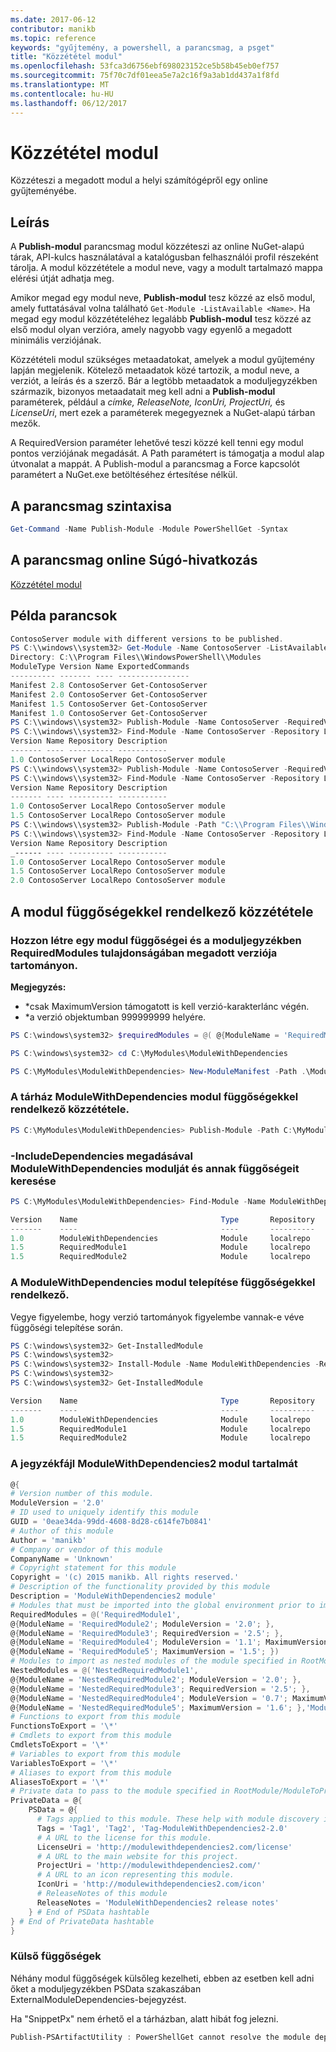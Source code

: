 ```yaml
---
ms.date: 2017-06-12
contributor: manikb
ms.topic: reference
keywords: "gyűjtemény, a powershell, a parancsmag, a psget"
title: "Közzététel modul"
ms.openlocfilehash: 53fca3d6756ebf698023152ce5b58b45eb0ef757
ms.sourcegitcommit: 75f70c7df01eea5e7a2c16f9a3ab1dd437a1f8fd
ms.translationtype: MT
ms.contentlocale: hu-HU
ms.lasthandoff: 06/12/2017
---
```

# <a name="publish-module"></a>Közzététel modul

Közzéteszi a megadott modul a helyi számítógépről egy online gyűjteményébe.

## <a name="description"></a>Leírás

A **Publish-modul** parancsmag modul közzéteszi az online NuGet-alapú tárak, API-kulcs használatával a katalógusban felhasználói profil részeként tárolja. A modul közzététele a modul neve, vagy a modult tartalmazó mappa elérési útját adhatja meg.

Amikor megad egy modul neve, **Publish-modul** tesz közzé az első modul, amely futtatásával volna található `Get-Module -ListAvailable <Name>`. Ha megad egy modul közzétételéhez legalább **Publish-modul** tesz közzé az első modul olyan verzióra, amely nagyobb vagy egyenlő a megadott minimális verziójának.

Közzétételi modul szükséges metaadatokat, amelyek a modul gyűjtemény lapján megjelenik. Kötelező metaadatok közé tartozik, a modul neve, a verziót, a leírás és a szerző. Bár a legtöbb metaadatok a moduljegyzékben származik, bizonyos metaadatait meg kell adni a **Publish-modul** paraméterek, például a *címke, ReleaseNote, IconUri, ProjectUri,* és  *LicenseUri*, mert ezek a paraméterek megegyeznek a NuGet-alapú tárban mezők.

A RequiredVersion paraméter lehetővé teszi közzé kell tenni egy modul pontos verziójának megadását.
A Path paramétert is támogatja a modul alap útvonalat a mappát.
A Publish-modul a parancsmag a Force kapcsolót paramétert a NuGet.exe betöltéséhez értesítése nélkül.

## <a name="cmdlet-syntax"></a>A parancsmag szintaxisa
```powershell
Get-Command -Name Publish-Module -Module PowerShellGet -Syntax
```

## <a name="cmdlet-online-help-reference"></a>A parancsmag online Súgó-hivatkozás

[Közzététel modul](http://go.microsoft.com/fwlink/?LinkID=398575)

## <a name="example-commands"></a>Példa parancsok

```powershell
ContosoServer module with different versions to be published.
PS C:\\windows\\system32> Get-Module -Name ContosoServer -ListAvailable
Directory: C:\\Program Files\\WindowsPowerShell\\Modules
ModuleType Version Name ExportedCommands
---------- ------- ---- ----------------
Manifest 2.8 ContosoServer Get-ContosoServer
Manifest 2.0 ContosoServer Get-ContosoServer
Manifest 1.5 ContosoServer Get-ContosoServer
Manifest 1.0 ContosoServer Get-ContosoServer
PS C:\\windows\\system32> Publish-Module -Name ContosoServer -RequiredVersion 1.0 -Repository LocalRepo -NuGetApiKey Local-Repo-NuGet-ApiKey
PS C:\\windows\\system32> Find-Module -Name ContosoServer -Repository LocalRepo
Version Name Repository Description
------- ---- ---------- -----------
1.0 ContosoServer LocalRepo ContosoServer module
PS C:\\windows\\system32> Publish-Module -Name ContosoServer -RequiredVersion 1.5 -Repository LocalRepo -NuGetApiKey Local-Repo-NuGet-ApiKey
PS C:\\windows\\system32> Find-Module -Name ContosoServer -Repository LocalRepo
Version Name Repository Description
------- ---- ---------- -----------
1.0 ContosoServer LocalRepo ContosoServer module
1.5 ContosoServer LocalRepo ContosoServer module
PS C:\\windows\\system32> Publish-Module -Path "C:\\Program Files\\WindowsPowerShell\\Modules\\ContosoServer\\2.0" -Repository LocalRepo -NuGetApiKey Local-Repo-NuGet-ApiKey
PS C:\\windows\\system32> Find-Module -Name ContosoServer -Repository LocalRepo
Version Name Repository Description
_------ ---- ---------- -----------
1.0 ContosoServer LocalRepo ContosoServer module
1.5 ContosoServer LocalRepo ContosoServer module
2.0 ContosoServer LocalRepo ContosoServer module
```

## <a name="publishing-a-module-with-dependencies"></a>A modul függőségekkel rendelkező közzététele

### <a name="create-a-module-with-dependencies-and-version-range-specified-in-requiredmodules-property-of-its-module-manifest"></a>Hozzon létre egy modul függőségei és a moduljegyzékben RequiredModules tulajdonságában megadott verziója tartományon.

**Megjegyzés:**
  - \*csak MaximumVersion támogatott is kell verzió-karakterlánc végén. 
  - \*a verzió objektumban 999999999 helyére.

```powershell
PS C:\windows\system32> $requiredModules = @( @{ModuleName = 'RequiredModule1'; ModuleVersion = '0.1'; MaximumVersion = '1.9'; }, @{ModuleName = 'RequiredModule2'; MaximumVersion = '1.*'; })

PS C:\windows\system32> cd C:\MyModules\ModuleWithDependencies

PS C:\MyModules\ModuleWithDependencies> New-ModuleManifest -Path .\ModuleWithDependencies.psd1 -ModuleVersion 1.0 -RequiredModules $requiredModules -Description 'ModuleWithDependencies demo module'
```

### <a name="publish-modulewithdependencies-module-with-dependencies-to-the-repository"></a>A tárház ModuleWithDependencies modul függőségekkel rendelkező közzététele.

```powershell
PS C:\MyModules\ModuleWithDependencies> Publish-Module -Path C:\MyModules\ModuleWithDependencies -Repository LocalRepo
```

### <a name="find-modulewithdependencies-module-with-its-dependencies-by-specifying--includedependencies"></a>-IncludeDependencies megadásával ModuleWithDependencies modulját és annak függőségeit keresése

```powershell
PS C:\MyModules\ModuleWithDependencies> Find-Module -Name ModuleWithDependencies -Repository LocalRepo -IncludeDependencies

Version    Name                                Type       Repository           Description
-------    ----                                ----       ----------           -----------
1.0        ModuleWithDependencies              Module     localrepo            ModuleWithDependencies demo module
1.5        RequiredModule1                     Module     localrepo            RequiredModule1 module
1.5        RequiredModule2                     Module     localrepo            RequiredModule2 module
```

### <a name="install-the-modulewithdependencies-module-with-dependencies"></a>A ModuleWithDependencies modul telepítése függőségekkel rendelkező.
Vegye figyelembe, hogy verzió tartományok figyelembe vannak-e véve függőségi telepítése során.

```powershell
PS C:\windows\system32> Get-InstalledModule
PS C:\windows\system32>
PS C:\windows\system32> Install-Module -Name ModuleWithDependencies -Repository LocalRepo
PS C:\windows\system32>
PS C:\windows\system32> Get-InstalledModule

Version    Name                                Type       Repository           Description
-------    ----                                ----       ----------           -----------
1.0        ModuleWithDependencies              Module     localrepo            ModuleWithDependencies demo module
1.5        RequiredModule1                     Module     localrepo            RequiredModule1 module
1.5        RequiredModule2                     Module     localrepo            RequiredModule2 module
```

### <a name="contents-of-modulewithdependencies2-module-manifest-file"></a>A jegyzékfájl ModuleWithDependencies2 modul tartalmát

```powershell
@{
# Version number of this module.
ModuleVersion = '2.0'
# ID used to uniquely identify this module
GUID = '0eae34da-99dd-4608-8d28-c614fe7b0841'
# Author of this module
Author = 'manikb'
# Company or vendor of this module
CompanyName = 'Unknown'
# Copyright statement for this module
Copyright = '(c) 2015 manikb. All rights reserved.'
# Description of the functionality provided by this module
Description = 'ModuleWithDependencies2 module'
# Modules that must be imported into the global environment prior to importing this module
RequiredModules = @('RequiredModule1',
@{ModuleName = 'RequiredModule2'; ModuleVersion = '2.0'; },
@{ModuleName = 'RequiredModule3'; RequiredVersion = '2.5'; },
@{ModuleName = 'RequiredModule4'; ModuleVersion = '1.1'; MaximumVersion = '2.0'; },
@{ModuleName = 'RequiredModule5'; MaximumVersion = '1.5'; })
# Modules to import as nested modules of the module specified in RootModule/ModuleToProcess
NestedModules = @('NestedRequiredModule1',
@{ModuleName = 'NestedRequiredModule2'; ModuleVersion = '2.0'; },
@{ModuleName = 'NestedRequiredModule3'; RequiredVersion = '2.5'; },
@{ModuleName = 'NestedRequiredModule4'; ModuleVersion = '0.7'; MaximumVersion = '2.4'; },
@{ModuleName = 'NestedRequiredModule5'; MaximumVersion = '1.6'; },'ModuleWithDependencies2.psm1')
# Functions to export from this module
FunctionsToExport = '\*'
# Cmdlets to export from this module
CmdletsToExport = '\*'
# Variables to export from this module
VariablesToExport = '\*'
# Aliases to export from this module
AliasesToExport = '\*'
# Private data to pass to the module specified in RootModule/ModuleToProcess. This may also contain a PSData hashtable with additional module metadata used by PowerShell.
PrivateData = @{
    PSData = @{
      # Tags applied to this module. These help with module discovery in online galleries.
      Tags = 'Tag1', 'Tag2', 'Tag-ModuleWithDependencies2-2.0'
      # A URL to the license for this module.
      LicenseUri = 'http://modulewithdependencies2.com/license'
      # A URL to the main website for this project.
      ProjectUri = 'http://modulewithdependencies2.com/'
      # A URL to an icon representing this module.
      IconUri = 'http://modulewithdependencies2.com/icon'
      # ReleaseNotes of this module
      ReleaseNotes = 'ModuleWithDependencies2 release notes'
    } # End of PSData hashtable
} # End of PrivateData hashtable
}
```


### <a name="external-dependencies"></a>Külső függőségek
Néhány modul függőségek külsőleg kezelheti, ebben az esetben kell adni őket a moduljegyzékben PSData szakaszában ExternalModuleDependencies-bejegyzést.

Ha "SnippetPx" nem érhető el a tárházban, alatt hibát fog jelezni.
```powershell
Publish-PSArtifactUtility : PowerShellGet cannot resolve the module dependency 'SnippetPx' of the module 'TypePx' on the repository 'LocalRepo'. Verify that the dependent module 'SnippetPx' is available in the repository 'LocalRepo'. If this dependent 'SnippetPx' is managed externally, add it to the ExternalModuleDependencies entry in the PSData section of the module manifest.
```

